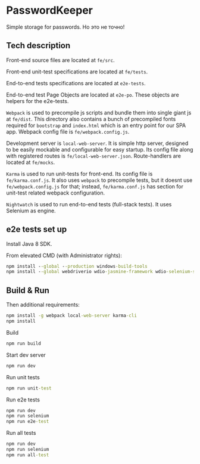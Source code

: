 # PasswordKeeper

Simple storage for passwords. Но это не точно!

## Tech description

Front-end source files are located at `fe/src`.

Front-end unit-test specifications are located at `fe/tests`.

End-to-end tests specifications are located at `e2e-tests`.

End-to-end test Page Objects are located at `e2e-po`. These objects are helpers for the e2e-tests.

`Webpack` is used to precompile js scripts and bundle them into single giant js at `fe/dist`. This directory also contains a bunch of precompiled fonts required for `bootstrap` and `index.html` which is an entry point for our SPA app. Webpack config file is `fe/webpack.config.js`.

Development server is `local-web-server`. It is simple http server, designed to be easily mockable and configurable for easy startup. Its config file along with registered routes is `fe/local-web-server.json`. Route-handlers are located at `fe/mocks`.

`Karma` is used to run unit-tests for front-end. Its config file is `fe/karma.conf.js`. It also uses `webpack` to precompile tests, but it doesnt use `fe/webpack.config.js` for that; instead, `fe/karma.conf.js` has section for unit-test related webpack configuration.

`Nightwatch` is used to run end-to-end tests (full-stack tests). It uses Selenium as engine.

## e2e tests set up

Install Java 8 SDK.

From elevated CMD (with Administrator rights):

```bat
npm install --global --production windows-build-tools
npm install --global webdriverio wdio-jasmine-framework wdio-selenium-standalone-service
```

## Build & Run

Then additional requirements:

```bat
npm install -g webpack local-web-server karma-cli
npm install
```

Build

```bat
npm run build
```

Start dev server

```bat
npm run dev
```

Run unit tests

```bat
npm run unit-test
```

Run e2e tests

```bat
npm run dev
npm run selenium
npm run e2e-test
```

Run all tests

```bat
npm run dev
npm run selenium
npm run all-test
```
